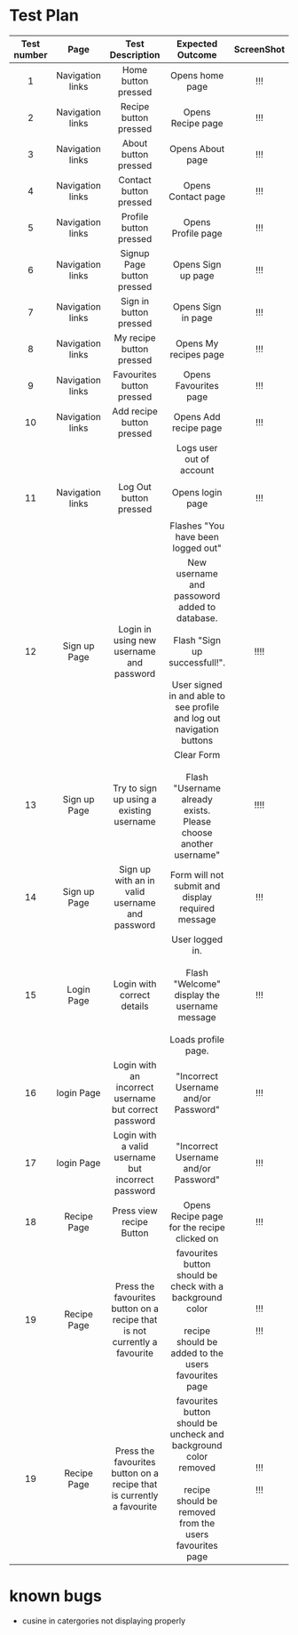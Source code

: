 # Test Plan 

                                                       
| Test number | Page |Test Description|Expected Outcome|ScreenShot| Pass/Fail| Comment |
|:-----------:|:----:|:--------------:|:--------------:|:--------:|:--------:|:-------:|
|1|Navigation links|Home button pressed|Opens home page|!!!|Pass|Works as expected|
|2|Navigation links|Recipe button pressed|Opens Recipe page|!!!|Pass|Works as expected|
|3|Navigation links|About button pressed|Opens About page|!!!|Pass|Works as expected|
|4|Navigation links|Contact button pressed|Opens Contact page|!!!|Pass|Works as expected|
|5|Navigation links|Profile button pressed|Opens Profile page|!!!|Pass|Works as expected|
|6|Navigation links|Signup Page button pressed|Opens Sign up  page|!!!|Pass|Works as expected|
|7|Navigation links|Sign in button pressed|Opens Sign in page|!!!|Pass|Works as expected|
|8|Navigation links| My recipe button pressed|Opens My recipes page|!!!|Pass|Works as expected|
|9|Navigation links|Favourites button pressed|Opens Favourites page|!!!|Pass|Works as expected|
|10|Navigation links|Add recipe button pressed|Opens Add recipe page|!!!|Pass|Works as expected|
|11|Navigation links|Log Out button pressed|Logs user out of account<br><br>Opens login page<br><br>Flashes "You have been logged out"|!!!|Pass|Works as expected|
|12|Sign up Page|Login in using new username and password |New username and passoword added to database. <br><br>Flash "Sign up successfull!". <br><br>  User signed in and able to see profile and log out navigation buttons| !!!! |Pass | Worked as expected |
|13|Sign up Page|Try to sign up using a existing username| Clear Form<br><br>Flash "Username already exists. Please choose another username"|!!!!|Pass|Worked as expected|
|14|Sign up Page|Sign up with an in valid username and password|Form will not submit and display required message |!!!|Pass|  Works as expected
|15|Login Page| Login with correct details |User logged in. <br><br>Flash "Welcome" display the username message<br><br>Loads profile page.|!!!|Pass| Works as expected 
|16|login Page| Login with an incorrect username but correct password|"Incorrect Username and/or Password"|!!!|Pass|Worked as expected 
|17|login Page| Login with a valid username but incorrect password|"Incorrect Username and/or Password"|!!!|Pass|Worked as expected |
|18|Recipe Page| Press view recipe Button| Opens Recipe page for the recipe clicked on|!!!|Pass|Worked as expected|
|19|Recipe Page|Press the favourites button on a recipe that is not currently a favourite|favourites button should be check with a background color<br><br>recipe should be added to the users favourites page|!!!<br><br>!!!|Passes|worked as expected |
|19|Recipe Page|Press the favourites button on a recipe that is currently a favourite|favourites button should be uncheck and  background color removed<br><br>recipe should be removed from the users favourites page|!!!<br><br>!!!|Passes|worked as expected |


# known bugs

- cusine in catergories not displaying properly
